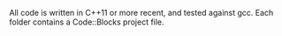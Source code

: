 All code is written in C++11 or more recent, and tested against gcc. 
Each folder contains a Code::Blocks project file.
